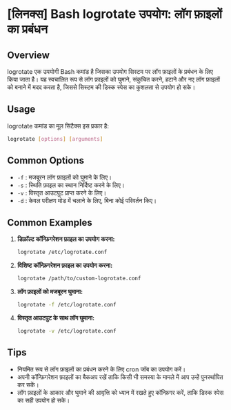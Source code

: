# [लिनक्स] Bash logrotate उपयोग: लॉग फ़ाइलों का प्रबंधन

## Overview
logrotate एक उपयोगी Bash कमांड है जिसका उपयोग सिस्टम पर लॉग फ़ाइलों के प्रबंधन के लिए किया जाता है। यह स्वचालित रूप से लॉग फ़ाइलों को घुमाने, संकुचित करने, हटाने और नए लॉग फ़ाइलों को बनाने में मदद करता है, जिससे सिस्टम की डिस्क स्पेस का कुशलता से उपयोग हो सके।

## Usage
logrotate कमांड का मूल सिंटैक्स इस प्रकार है:

```bash
logrotate [options] [arguments]
```

## Common Options
- `-f` : मजबूरन लॉग फ़ाइलों को घुमाने के लिए।
- `-s` : स्थिति फ़ाइल का स्थान निर्दिष्ट करने के लिए।
- `-v` : विस्तृत आउटपुट प्राप्त करने के लिए।
- `-d` : केवल परीक्षण मोड में चलाने के लिए, बिना कोई परिवर्तन किए।

## Common Examples
1. **डिफ़ॉल्ट कॉन्फ़िगरेशन फ़ाइल का उपयोग करना:**
   ```bash
   logrotate /etc/logrotate.conf
   ```

2. **विशिष्ट कॉन्फ़िगरेशन फ़ाइल का उपयोग करना:**
   ```bash
   logrotate /path/to/custom-logrotate.conf
   ```

3. **लॉग फ़ाइलों को मजबूरन घुमाना:**
   ```bash
   logrotate -f /etc/logrotate.conf
   ```

4. **विस्तृत आउटपुट के साथ लॉग घुमाना:**
   ```bash
   logrotate -v /etc/logrotate.conf
   ```

## Tips
- नियमित रूप से लॉग फ़ाइलों का प्रबंधन करने के लिए cron जॉब का उपयोग करें।
- अपनी कॉन्फ़िगरेशन फ़ाइलों का बैकअप रखें ताकि किसी भी समस्या के मामले में आप उन्हें पुनर्स्थापित कर सकें।
- लॉग फ़ाइलों के आकार और घुमाने की आवृत्ति को ध्यान में रखते हुए कॉन्फ़िगर करें, ताकि डिस्क स्पेस का सही उपयोग हो सके।
